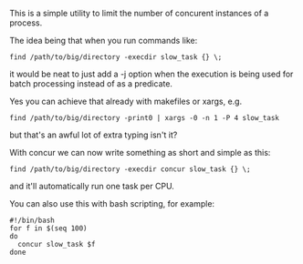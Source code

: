 This is a simple utility to limit the number of concurent instances of a process.

The idea being that when you run commands like:

    find /path/to/big/directory -execdir slow_task {} \;

it would be neat to just add a -j option when the execution is being used for batch processing instead of as a predicate.

Yes you can achieve that already with makefiles or xargs, e.g.

    find /path/to/big/directory -print0 | xargs -0 -n 1 -P 4 slow_task

but that's an awful lot of extra typing isn't it?

With concur we can now write something as short and simple as this:

    find /path/to/big/directory -execdir concur slow_task {} \;

and it'll automatically run one task per CPU.

You can also use this with bash scripting, for example:

    #!/bin/bash
    for f in $(seq 100) 
    do
      concur slow_task $f
    done
